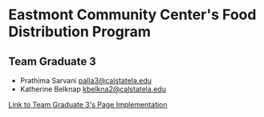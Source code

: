 # Eastmont Community Center's Food Distribution Program

## Team Graduate 3
- Prathima Sarvani palla3@calstatela.edu
- Katherine Belknap kbelkna2@calstatela.edu

[Link to Team Graduate 3's Page Implementation](https://research-and-development-2024.github.io/websites-for-good-2024-ecc/gthree/index.html)
